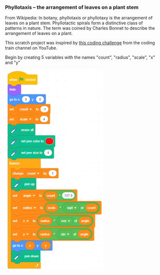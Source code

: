 ### Phyllotaxis – the arrangement of leaves on a plant stem

From Wikipedia: In botany, phyllotaxis or phyllotaxy is the arrangement of leaves on a plant stem. Phyllotactic spirals form a distinctive class of patterns in nature. The term was coined by Charles Bonnet to describe the arrangement of leaves on a plant.

This scratch project was inspired by [this coding challenge](https://www.youtube.com/watch?v=KWoJgHFYWxY) from the coding train channel on YouTube.

Begin by creating 5 variables with the names "count", "radius", "scale", "x" and "y"

![Phyllotaxis scratch example](https://github.com/Brewster35/Coding-Club/blob/master/Phyllotaxis/phyllotaxis.png)
